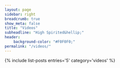 ```yaml
---
layout: page
sidebar: right
breadcrumb: true
show_meta: false
title: "Videos"
subheadline: "High Spirited&hellip;"
header:
    background-color: "#F0F0F0;"
permalink: "/videos/"
---
```

{% include list-posts entries='5' category='videos' %}